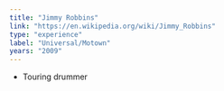 ```yaml
---
title: "Jimmy Robbins"
link: "https://en.wikipedia.org/wiki/Jimmy_Robbins"
type: "experience"
label: "Universal/Motown"
years: "2009"
---
```


- Touring drummer
